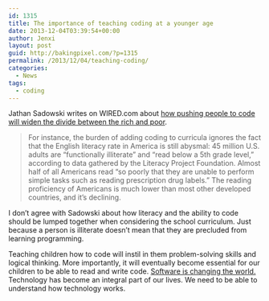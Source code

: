 ```yaml
---
id: 1315
title: The importance of teaching coding at a younger age
date: 2013-12-04T03:39:54+00:00
author: Jenxi
layout: post
guid: http://bakingpixel.com/?p=1315
permalink: /2013/12/04/teaching-coding/
categories:
  - News
tags:
  - coding
---
```

Jathan Sadowski writes on WIRED.com about [how pushing people to code will widen the divide between the rich and poor](http://www.wired.com/opinion/2013/12/stop-thinking-that-coding-is-the-answer-to-all-of-societys-problems/).

> For instance, the burden of adding coding to curricula ignores the fact that the English literacy rate in America is still abysmal: 45 million U.S. adults are “functionally illiterate” and “read below a 5th grade level,” according to data gathered by the Literacy Project Foundation. Almost half of all Americans read “so poorly that they are unable to perform simple tasks such as reading prescription drug labels.” The reading proficiency of Americans is much lower than most other developed countries, and it’s declining. 

I don’t agree with Sadowski about how literacy and the ability to code should be lumped together when considering the school curriculum. Just because a person is illiterate doesn’t mean that they are precluded from learning programming.

Teaching children how to code will instil in them problem-solving skills and logical thinking. More importantly, it will eventually become essential for our children to be able to read and write code. [Software is changing the world.](http://bakingpixel.com/2013/11/software-is-changing-the-world-again/) Technology has become an integral part of our lives. We need to be able to understand how technology works.